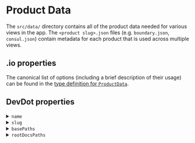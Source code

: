 # Product Data

The `src/data/` directory contains all of the product data needed for various views in the app. The `<product slug>.json` files (e.g. `boundary.json`, `consul.json`) contain metadata for each product that is used across multiple views.

## .io properties

The canonical list of options (including a brief description of their usage) can be found in the [type definition for `ProductData`](./types.d.ts).

## DevDot properties

<!-- name -->

<details>
<summary><code>name</code></summary>

This is the human-readable, proper noun name of a product. It is used for displaying the name of a product in various parts of DevDot. It is one of two properties required in the `product` object that should be provided as a prop for every DevDot page component that uses `ProductSwitcher`. The other required property is `slug`, which is described next.

See the `ProductName` type defined in [`types/products.ts`](/src/types/products.ts) for all possible values.

</details>

<!-- slug -->

<details>
<summary><code>slug</code></summary>

This is the machine-readable version of a product's name. It is considered the unique ID for each product, which enables customizing behavior by product (see [ProductIcon](/src/components/product-icon/index.tsx) for example). It is the second of two properties required in the `product` object that should be provided as a prop for every DevDot page component that uses `ProductSwitcher`.

See the `ProductSlug` type defined in [`types/products.ts`](/src/types/products.ts) for all possible values.

</details>

<!-- basePaths -->

<details>
<summary><code>basePaths</code></summary>

🚧 DEPRECATED - this property is being replaced by the `rootDocsPaths` property. The new property is detailed in the next section. 🚧

</details>

<!-- rootDocsPaths -->

<details>
<summary><code>rootDocsPaths</code></summary>

This is an array of objects. Each object represents a "root docs path", or a section of documentation for a product. For example, Consul has 3 root docs paths: `/consul/commands`, `/consul/docs`, and `/consul/api-docs`. Each object stores metadata for a root docs path.

See the `RootDocsPath` interface for this property defined in [`types/products.ts`](/src/types/products.ts).

</details>
